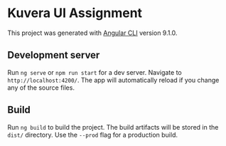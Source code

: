 # Kuvera UI Assignment

This project was generated with [Angular CLI](https://github.com/angular/angular-cli) version 9.1.0.

## Development server

Run `ng serve` or `npm run start` for a dev server. Navigate to `http://localhost:4200/`. The app will automatically reload if you change any of the source files.

## Build

Run `ng build` to build the project. The build artifacts will be stored in the `dist/` directory. Use the `--prod` flag for a production build.


